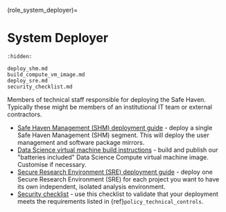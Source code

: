 (role_system_deployer)=
# System Deployer

```{toctree}
:hidden:

deploy_shm.md
build_compute_vm_image.md
deploy_sre.md
security_checklist.md
```

Members of technical staff responsible for deploying the Safe Haven.
Typically these might be members of an institutional IT team or external contractors.

- [Safe Haven Management (SHM) deployment guide](deploy_shm.md) - deploy a single Safe Haven Management (SHM) segment. This will deploy the user management and software package mirrors.
- [Data Science virtual machine build instructions](build_compute_vm_image.md) - build and publish our "batteries included" Data Science Compute virtual machine image. Customise if necessary.
- [Secure Research Environment (SRE) deployment guide](deploy_sre.md) - deploy one Secure Research Environment (SRE) for each project you want to have its own independent, isolated analysis environment.
- [Security checklist](security_checklist.md) - use this checklist to validate that your deployment meets the requirements listed in {ref}`policy_technical_controls`.
